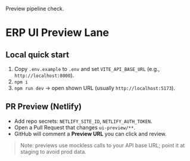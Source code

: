 Preview pipeline check.
# ERP UI Preview Lane

## Local quick start
1. Copy `.env.example` to `.env` and set `VITE_API_BASE_URL` (e.g., `http://localhost:8000`).
2. `npm i`
3. `npm run dev` → open shown URL (usually `http://localhost:5173`).

## PR Preview (Netlify)
- Add repo secrets: `NETLIFY_SITE_ID`, `NETLIFY_AUTH_TOKEN`.
- Open a Pull Request that changes `ui-preview/**`.
- GitHub will comment a **Preview URL** you can click and review.

> Note: previews use mockless calls to your API base URL; point it at staging to avoid prod data.

